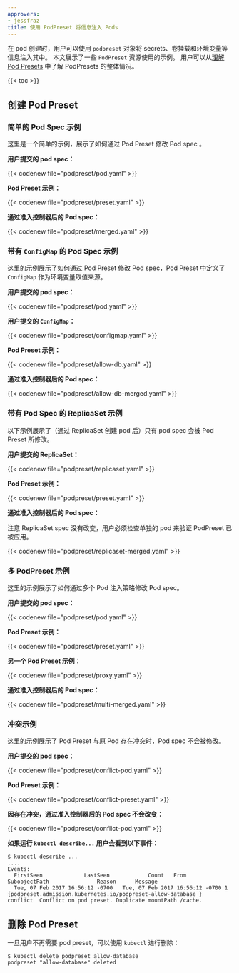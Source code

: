```yaml
---
approvers:
- jessfraz
title: 使用 PodPreset 将信息注入 Pods
---
```


在 pod 创建时，用户可以使用 `podpreset` 对象将 secrets、卷挂载和环境变量等信息注入其中。 
本文展示了一些 `PodPreset` 资源使用的示例。
用户可以从[理解 Pod Presets](/docs/concepts/workloads/pods/podpreset/) 中了解 PodPresets 的整体情况。

{{< toc >}}

## 创建 Pod Preset

### 简单的 Pod Spec 示例

这里是一个简单的示例，展示了如何通过 Pod Preset 修改 Pod spec 。

**用户提交的 pod spec：**

{{< codenew file="podpreset/pod.yaml" >}}

**Pod Preset 示例：**

{{< codenew file="podpreset/preset.yaml" >}}

**通过准入控制器后的 Pod spec：**

{{< codenew file="podpreset/merged.yaml" >}}

### 带有 `ConfigMap` 的 Pod Spec 示例

这里的示例展示了如何通过 Pod Preset 修改 Pod spec，Pod Preset 中定义了 `ConfigMap` 作为环境变量取值来源。

**用户提交的 pod spec：**

{{< codenew file="podpreset/pod.yaml" >}}

**用户提交的 `ConfigMap`：**

{{< codenew file="podpreset/configmap.yaml" >}}

**Pod Preset 示例：**

{{< codenew file="podpreset/allow-db.yaml" >}}

**通过准入控制器后的 Pod spec：**

{{< codenew file="podpreset/allow-db-merged.yaml" >}}

### 带有 Pod Spec 的 ReplicaSet 示例

以下示例展示了（通过 ReplicaSet 创建 pod 后）只有 pod spec 会被 Pod Preset 所修改。

**用户提交的 ReplicaSet：**

{{< codenew file="podpreset/replicaset.yaml" >}}

**Pod Preset 示例：**

{{< codenew file="podpreset/preset.yaml" >}}

**通过准入控制器后的 Pod spec：**

注意 ReplicaSet spec 没有改变，用户必须检查单独的 pod 来验证 PodPreset 已被应用。

{{< codenew file="podpreset/replicaset-merged.yaml" >}}

### 多 PodPreset 示例

这里的示例展示了如何通过多个 Pod 注入策略修改 Pod spec。

**用户提交的 pod spec：**

{{< codenew file="podpreset/pod.yaml" >}}

**Pod Preset 示例：**

{{< codenew file="podpreset/preset.yaml" >}}

**另一个 Pod Preset 示例：**

{{< codenew file="podpreset/proxy.yaml" >}}

**通过准入控制器后的 Pod spec：**

{{< codenew file="podpreset/multi-merged.yaml" >}}

### 冲突示例

这里的示例展示了 Pod Preset 与原 Pod 存在冲突时，Pod spec 不会被修改。

**用户提交的 pod spec：**

{{< codenew file="podpreset/conflict-pod.yaml" >}}

**Pod Preset 示例：**

{{< codenew file="podpreset/conflict-preset.yaml" >}}

**因存在冲突，通过准入控制器后的 Pod spec 不会改变：**

{{< codenew file="podpreset/conflict-pod.yaml" >}}

**如果运行 `kubectl describe...` 用户会看到以下事件：**

```
$ kubectl describe ...
....
Events:
  FirstSeen             LastSeen            Count   From                    SubobjectPath               Reason      Message
  Tue, 07 Feb 2017 16:56:12 -0700   Tue, 07 Feb 2017 16:56:12 -0700 1   {podpreset.admission.kubernetes.io/podpreset-allow-database }    conflict  Conflict on pod preset. Duplicate mountPath /cache.
```

## 删除 Pod Preset

一旦用户不再需要 pod preset，可以使用 `kubectl` 进行删除：

```shell
$ kubectl delete podpreset allow-database
podpreset "allow-database" deleted
```

